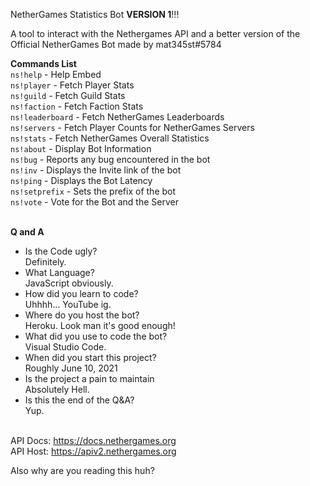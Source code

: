 NetherGames Statistics Bot **VERSION 1**!!!<br>

A tool to interact with the Nethergames API and a better version of the Official NetherGames Bot made by mat345st#5784<br>

**Commands List**<br>
`ns!help` - Help Embed<br>
`ns!player` - Fetch Player Stats<br>
`ns!guild` - Fetch Guild Stats<br>
`ns!faction` - Fetch Faction Stats<br>
`ns!leaderboard` - Fetch NetherGames Leaderboards<br>
`ns!servers` - Fetch Player Counts for NetherGames Servers<br>
`ns!stats` - Fetch NetherGames Overall Statistics<br>
`ns!about` - Display Bot Information<br>
`ns!bug` - Reports any bug encountered in the bot<br>
`ns!inv` - Displays the Invite link of the bot<br>
`ns!ping` - Displays the Bot Latency<br>
`ns!setprefix` - Sets the prefix of the bot<br>
`ns!vote` - Vote for the Bot and the Server<br><br>

**Q and A**<br>

- Is the Code ugly?<br>
Definitely.<br>
- What Language?<br>
JavaScript obviously.<br>
- How did you learn to code?<br>
Uhhhh... YouTube ig.<br>
- Where do you host the bot?<br>
Heroku. Look man it's good enough!<br>
- What did you use to code the bot?<br>
Visual Studio Code.<br>
- When did you start this project?<br>
Roughly June 10, 2021<br>
- Is the project a pain to maintain<br>
Absolutely Hell.<br>
- Is this the end of the Q&A?<br>
Yup.<br><br>

API Docs: https://docs.nethergames.org<br>
API Host: https://apiv2.nethergames.org<br>

Also why are you reading this huh?
